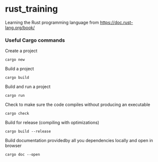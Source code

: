 # rust_training

Learning the Rust programming language from https://doc.rust-lang.org/book/

### Useful Cargo commands
Create a project

    cargo new

Build a project

    cargo build

Build and run a project

    cargo run

Check to make sure the code compiles without producing an executable

    cargo check

Build for release (compiling with optimizations)

    cargo build --release

Build documentation providedby all you dependencies locally and open in browser

    cargo doc --open
